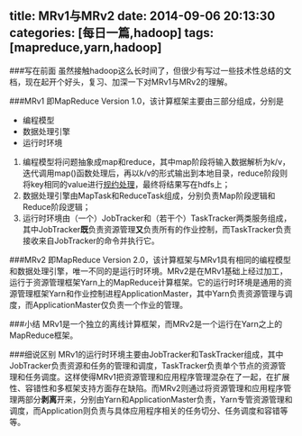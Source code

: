 title: MRv1与MRv2
date: 2014-09-06 20:13:30
categories: [每日一篇,hadoop]
tags: [mapreduce,yarn,hadoop]
---
###写在前面
虽然接触hadoop这么长时间了，但很少有写过一些技术性总结的文档，现在起开个好头，复习、加深一下对MRv1与MRv2的理解。

###MRv1
即MapReduce Version 1.0，该计算框架主要由三部分组成，分别是
* 编程模型
* 数据处理引擎
* 运行时环境 
  
1. 编程模型将问题抽象成map和reduce，其中map阶段将输入数据解析为k/v，迭代调用map()函数处理后，再以k/v的形式输出到本地目录，reduce阶段则将key相同的value进行[规约处理](http://www.docin.com/p-160874280.html)，最终将结果写在hdfs上；
2. 数据处理引擎由MapTask和ReduceTask组成，分别负责Map阶段逻辑和Reduce阶段逻辑；
3. 运行时环境由（一个）JobTracker和（若干个）TaskTracker两类服务组成，其中JobTracker**既**负责资源管理**又**负责所有的作业控制，而TaskTracker负责接收来自JobTracker的命令并执行它。

###MRv2
即MapReduce Version 2.0，该计算框架与MRv1具有相同的编程模型和数据处理引擎，唯一不同的是运行时环境。MRv2是在MRv1基础上经过加工，运行于资源管理框架Yarn上的MapReduce计算框架。它的运行时环境是通用的资源管理框架Yarn和作业控制进程ApplicationMaster，其中Yarn负责资源管理与调度，而ApplicationMaster仅负责一个作业的管理。

###小结
MRv1是一个独立的离线计算框架，而MRv2是一个运行在Yarn之上的MapReduce框架。

###细说区别
MRv1的运行时环境主要由JobTracker和TaskTracker组成，其中JobTracker负责资源和任务的管理和调度，TaskTracker负责单个节点的资源管理和任务调度。这样使得MRv1把资源管理和应用程序管理混杂在了一起，在扩展性、容错性和多框架支持方面存在缺陷。而MRv2则通过将资源管理和应用程序管理两部分**剥离**开来，分别由Yarn和ApplicationMaster负责，Yarn专管资源管理和调度，而Application则负责与具体应用程序相关的任务切分、任务调度和容错等等。

